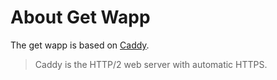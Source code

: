 # About Get Wapp

The get wapp is based on [Caddy](https://caddyserver.com/).

> Caddy is the HTTP/2 web server with automatic HTTPS.
